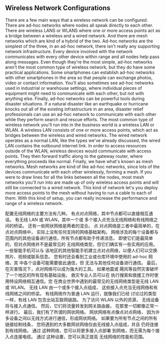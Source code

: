 ## Wireless Network Configurations

There are a few main ways that a wireless network can be configured. There are ad-hoc networks where nodes all speak directly to each other. There are wireless LANS or WLANS where one or more access points act as a bridge between a wireless and a wired network. And there are mesh networks which are kind of a hybrid of the two. Ad-hoc networks are the simplest of the three, in an ad-hoc network, there isn't really any supporting network infrastructure. Every device involved with the network communicates with every other device within range and all nodes help pass along messages. Even though they're the most simple, ad-hoc networks aren't the most common type of wireless network, but they do have some practical applications. Some smartphones can establish ad-hoc networks with other smartphones in the area so that people can exchange photos, video or contact information. You'll also sometimes see ad-hoc networks used in industrial or warehouse settings, where individual pieces of equipment might need to communicate with each other, but not with anything else. Finally, ad-hoc networks can be powerful tools during disaster situations. If a natural disaster like an earthquake or hurricane knocks out all of the existing infrastructure in an area, disaster relief professionals can use an ad-hoc network to communicate with each other while they perform search and rescue efforts. The most common type of wireless network you'll run into in the business world is a wireless LAN or WLAN. A wireless LAN consists of one or more access points, which act as bridges between the wireless and wired networks. The wired network operates as a normal LAN, like the types we've already discussed, the wired LAN contains the outbound internet link. In order to access resources outside of the WLAN, wireless devices would communicate with access points. They then forward traffic along to the gateway router, where everything proceeds like normal. Finally, we have what's known as mesh networks. Mesh networks are kind of like ad-hoc networks, since lots of the devices communicate with each other wirelessly, forming a mesh. If you were to draw lines for all the links between all the nodes, most mesh networks you'll run into are made up of only wireless access points and will still be connected to a wired network. This kind of network let's you deploy more access points to the mesh without having to run a cable to each of them. With this kind of setup, you can really increase the performance and range of a wireless network.



配置无线网络的主要方法有几种。 有点对点网络，其中节点都可以直接相互通话。 有无线 LAN 或 WLAN，其中一个或 多个接入点充当无线网络和有线网络之间的桥梁。 还有一些网状网络是两者的混合。 点 对点网络是三者中最简单的，在点对点网络中， 实际上没有任何支持的网络基础架构。 网络涉及的每个设备都与 范围内的其他设备进行通信，所有节点都有助于传递消息。 即使它们是最简单的，但对点网络并不是最常见的 无线网络类型，但它们确实有一些实用的应用。 一些智能手机可以与 该地区的其他智能手机建立点对点网络，以便人们可以交换照片、视频或联系信息。 您有时还会看到工业或仓库环境中使用的 ad-hoc 网络，其 中各个设备可能需要彼此通信，但 无法与其他任何设备进行通信。 最后，在灾害情况下，点对网络可以成为强大的工具。 如果地震或 飓风等自然灾害破坏了一个地区的所有现有基础设施， 救灾专业人员可以在 执行搜索和救援工作时使用特设网络相互通信。您 在商业世界中遇到的最常见的无线网络类型是无线 LAN 或 WLAN。 无线 LAN 由一个或多个接入点组成， 这些接入点充当无线网络和有线网络之间的桥梁。 有线网络作为普通 LAN 运行，就像我们已经 讨论过的类型一样，有线 LAN 包含出站互联网链路。 为了访问 WLAN 以外的资源， 无线设备将与接入点通信。 然后，它们将流量转发到网关路由器， 在那里一切都像正常一样进行。 最后，我们有了所谓的网状网络。 网状网络有点像点对点网络， 因为许多设备之间以无线方式进行通信，形成网状网络。 如果要为所有节点之间的所有链接绘制线条， 您将遇到的大多数网状网络仅由无线接入点组成，并且 仍将连接到有线网络。 通过 这种网络，您可以将更多接入点部署 到网格，而无需为每个接入点连接电缆。 通过 这种设置，您可以真正提高 无线网络的性能和范围。
